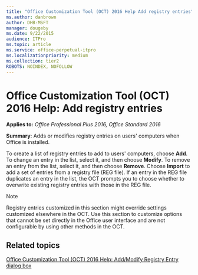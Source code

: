 ```yaml
---
title: "Office Customization Tool (OCT) 2016 Help Add registry entries"
ms.author: danbrown
author: DHB-MSFT
manager: dougeby
ms.date: 9/22/2015
audience: ITPro
ms.topic: article
ms.service: office-perpetual-itpro
ms.localizationpriority: medium
ms.collection: tier2
ROBOTS: NOINDEX, NOFOLLOW
---
```


# Office Customization Tool (OCT) 2016 Help: Add registry entries

**Applies to:** *Office Professional Plus 2016, Office Standard 2016*

 **Summary**: Adds or modifies registry entries on users' computers when Office is installed.
  
To create a list of registry entries to add to users' computers, choose **Add**. To change an entry in the list, select it, and then choose **Modify**. To remove an entry from the list, select it, and then choose **Remove**. Choose **Import** to add a set of entries from a registry file (REG file). If an entry in the REG file duplicates an entry in the list, the OCT prompts you to choose whether to overwrite existing registry entries with those in the REG file. 
  
> [!NOTE]
> Registry entries customized in this section might override settings customized elsewhere in the OCT. Use this section to customize options that cannot be set directly in the Office user interface and are not configurable by using other methods in the OCT. 
  
## Related topics
[Office Customization Tool (OCT) 2016 Help: Add/Modify Registry Entry dialog box](oct-2016-help-add-modify-registry-entry-dialog-box.md)

